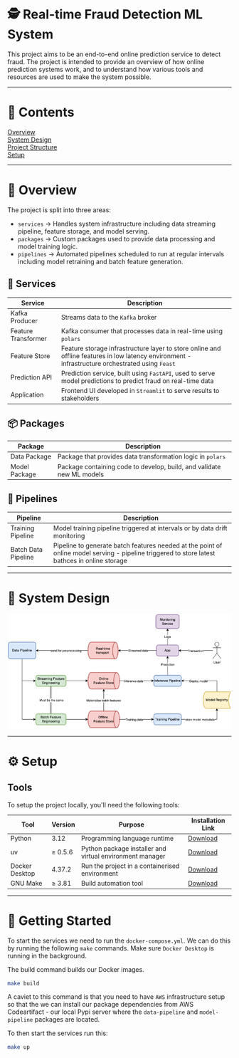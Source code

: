 # 🕵 Real-time Fraud Detection ML System

This project aims to be an end-to-end online prediction service to detect fraud.
The project is intended to provide an overview of how online prediction systems work, and to understand
how various tools and resources are used to make the system possible.

---

# 📑 Contents

[Overview](#overview) \
[System Design](#system-design) \
[Project Structure](#project-structure) \
[Setup](#setup)

---

# 📑 Overview

The project is split into three areas:

- `services` -> Handles system infrastructure including data streaming pipeline, feature storage, and model serving.
- `packages` -> Custom packages used to provide data processing and model training logic.
- `pipelines` -> Automated pipelines scheduled to run at regular intervals including model retraining and batch feature generation.

## 🧰 Services

| Service             | Description                                                                                                                                      |
| ------------------- | ------------------------------------------------------------------------------------------------------------------------------------------------ |
| Kafka Producer      | Streams data to the `Kafka` broker                                                                                                               |
| Feature Transformer | Kafka consumer that processes data in real-time using `polars`                                                                                   |
| Feature Store       | Feature storage infrastructure layer to store online and offline features in low latency environment - infrastructure orchestrated using `Feast` |
| Prediction API      | Prediction service, built using `FastAPI`, used to serve model predictions to predict fraud on real-time data                                    |
| Application         | Frontend UI developed in `Streamlit` to serve results to stakeholders                                                                            |

## 📦 Packages

| Package       | Description                                                           |
| ------------- | --------------------------------------------------------------------- |
| Data Package  | Package that provides data transformation logic in `polars`           |
| Model Package | Package containing code to develop, build, and validate new ML models |

## 🚀 Pipelines

| Pipeline            | Description                                                                                                                                    |
| ------------------- | ---------------------------------------------------------------------------------------------------------------------------------------------- |
| Training Pipeline   | Model training pipeline triggered at intervals or by data drift monitoring                                                                     |
| Batch Data Pipeline | Pipeline to generate batch features needed at the point of online model serving - pipeline triggered to store latest bathces in online storage |

---

# 🧩 System Design

![System Design](images/fraud-detection-ml-system.drawio.png)

---

# ⚙️ Setup

## Tools

To setup the project locally, you'll need the following tools:

| Tool           | Version | Purpose                                                  | Installation Link                                   |
| -------------- | ------- | -------------------------------------------------------- | --------------------------------------------------- |
| Python         | 3.12    | Programming language runtime                             | [Download](https://www.python.org/downloads/)       |
| uv             | ≥ 0.5.6 | Python package installer and virtual environment manager | [Download](https://github.com/astral-sh/uv)         |
| Docker Desktop | 4.37.2  | Run the project in a containerised environment           | [Download](https://docs.docker.com/engine/install/) |
| GNU Make       | ≥ 3.81  | Build automation tool                                    | [Download](https://www.gnu.org/software/make/)      |

---

# 🎯 Getting Started

To start the services we need to run the `docker-compose.yml`. We can do this by running the following `make` commands.
Make sure `Docker Desktop` is running in the background.

The build command builds our Docker images.

```bash
make build
```

A caviet to this command is that you need to have `AWS` infrastructure setup so that the we can install our package
dependencies from AWS Codeartifact - our local Pypi server where the `data-pipeline` and `model-pipeline` packages
are located.

To then start the services run this:

```bash
make up
```
